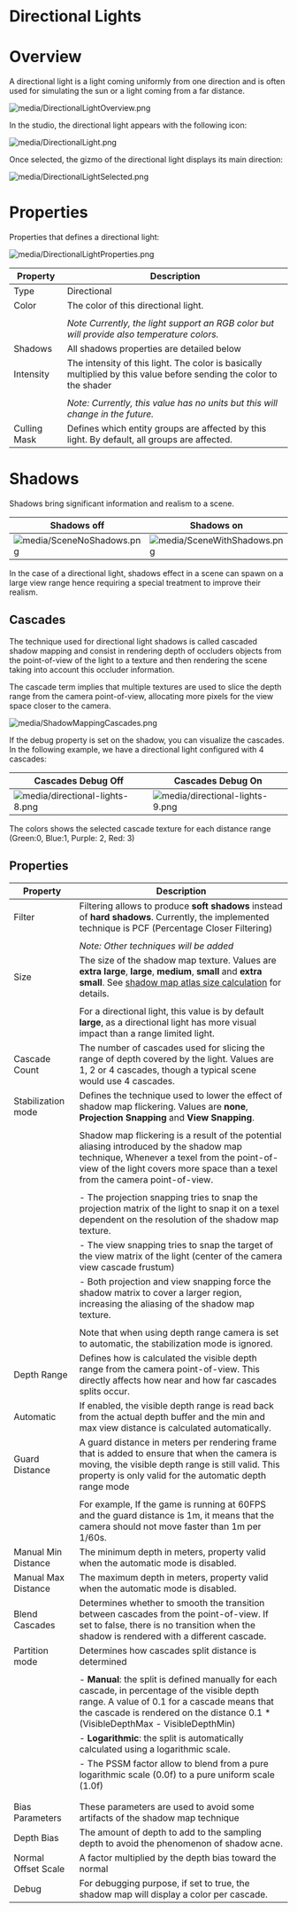 # Directional Lights

# Overview

A directional light is a light coming uniformly from one direction and is often used for simulating the sun or a light coming from a far distance.

 

![media/DirectionalLightOverview.png](media/DirectionalLightOverview.png) 

In the studio, the directional light appears with the following icon:

![media/DirectionalLight.png](media/DirectionalLight.png) 

 

 

 

 

 

Once selected, the gizmo of the directional light displays its main direction:

![media/DirectionalLightSelected.png](media/DirectionalLightSelected.png) 

 

 

 

 

 

 

 

 

 

# Properties

Properties that defines a directional light:

![media/DirectionalLightProperties.png](media/DirectionalLightProperties.png) 

 

| Property     | Description                                                                                                         |
| ------------ | ------------------------------------------------------------------------------------------------------------------- |
| Type         | Directional                                                                                                         |
| Color        | The color of this directional light.                                                                                |
|              |                                                                                                                     |
|              | *Note Currently, the light support an RGB color but will provide also temperature colors.*                          |
| Shadows      | All shadows properties are detailed below                                                                           |
| Intensity    | The intensity of this light. The color is basically multiplied by this value before sending the color to the shader |
|              |                                                                                                                     |
|              | *Note: Currently, this value has no units but this will change in the future.*                                      |
| Culling Mask | Defines which entity groups are affected by this light. By default, all groups are affected.                        |


# Shadows

Shadows bring significant information and realism to a scene.

| Shadows **off**                                          | Shadows **on**                                               |
| -------------------------------------------------------- | ------------------------------------------------------------ |
| ![media/SceneNoShadows.png](media/SceneNoShadows.png)  | ![media/SceneWithShadows.png](media/SceneWithShadows.png)  |


In the case of a directional light, shadows effect in a scene can spawn on a large view range hence requiring a special treatment to improve their realism.

## Cascades

The technique used for directional light shadows is called cascaded shadow mapping and consist in rendering depth of occluders objects from the point-of-view of the light to a texture and then rendering the scene taking into account this occluder information.

The cascade term implies that multiple textures are used to slice the depth range from the camera point-of-view, allocating more pixels for the view space closer to the camera.

 

![media/ShadowMappingCascades.png](media/ShadowMappingCascades.png) 

If the debug property is set on the shadow, you can visualize the cascades. In the following example, we have a directional light configured with 4 cascades:

| Cascades Debug Off                                                   | Cascades Debug On                                                    |
| -------------------------------------------------------------------- | -------------------------------------------------------------------- |
| ![media/directional-lights-8.png](media/directional-lights-8.png)  | ![media/directional-lights-9.png](media/directional-lights-9.png)  |


The colors shows the selected cascade texture for each distance range (Green:0, Blue:1, Purple: 2, Red: 3)

## Properties

| Property            | Description                                                                                                                                                                                                                       |
| ------------------- | --------------------------------------------------------------------------------------------------------------------------------------------------------------------------------------------------------------------------------- |
| Filter              | Filtering allows to produce **soft shadows** instead of **hard shadows**. Currently, the implemented technique is PCF (Percentage Closer Filtering)                                                                               |
|                     |                                                                                                                                                                                                                                   |
|                     | *Note: Other techniques will be added*                                                                                                                                                                                            |
| Size                | The size of the shadow map texture. Values are **extra large**, **large**, **medium**, **small** and **extra small**. See [shadow map atlas size calculation](shadow-optimization.md) for details.                              |
|                     |                                                                                                                                                                                                                                   |
|                     | For a directional light, this value is by default **large**, as a directional light has more visual impact than a range limited light.                                                                                            |
| Cascade Count       | The number of cascades used for slicing the range of depth covered by the light. Values are 1, 2 or 4 cascades, though a typical scene would use 4 cascades.                                                                      |
| Stabilization mode  | Defines the technique used to lower the effect of shadow map flickering. Values are **none**, **Projection Snapping** and **View Snapping**.                                                                                      |
|                     |                                                                                                                                                                                                                                   |
|                     | Shadow map flickering is a result of the potential aliasing introduced by the shadow map technique, Whenever a texel from the point-of-view of the light covers more space than a texel from the camera point-of-view.            |
|                     |                                                                                                                                                                                                                                   |
|                     | - The projection snapping tries to snap the projection matrix of the light to snap it on a texel dependent on the resolution of the shadow map texture.                                                                           |
|                     | - The view snapping tries to snap the target of the view matrix of the light (center of the camera view cascade frustum)                                                                                                          |
|                     | - Both projection and view snapping force the shadow matrix to cover a larger region, increasing the aliasing of the shadow map texture.                                                                                          |
|                     |                                                                                                                                                                                                                                   |
|                     | Note that when using depth range camera is set to automatic, the stabilization mode is ignored.                                                                                                                                   |
| Depth Range         | Defines how is calculated the visible depth range from the camera point-of-view. This directly affects how near and how far cascades splits occur.                                                                                |
| Automatic           | If enabled, the visible depth range is read back from the actual depth buffer and the min and max view distance is calculated automatically.                                                                                      |
| Guard Distance      | A guard distance in meters per rendering frame that is added to ensure that when the camera is moving, the visible depth range is still valid. This property is only valid for the automatic depth range mode                     |
|                     |                                                                                                                                                                                                                                   |
|                     | For example, If the game is running at 60FPS and the guard distance is 1m, it means that the camera should not move faster than 1m per 1/60s.                                                                                     |
| Manual Min Distance | The minimum depth in meters, property valid when the automatic mode is disabled.                                                                                                                                                  |
| Manual Max Distance | The maximum depth in meters, property valid when the automatic mode is disabled.                                                                                                                                                  |
| Blend Cascades      | Determines whether to smooth the transition between cascades from the point-of-view. If set to false, there is no transition when the shadow is rendered with a different cascade.                                                |
| Partition mode      | Determines how cascades split distance is determined                                                                                                                                                                              |
|                     |                                                                                                                                                                                                                                   |
|                     | - **Manual**: the split is defined manually for each cascade, in percentage of the visible depth range. A value of 0.1 for a cascade means that the cascade is rendered on the distance 0.1 * (VisibleDepthMax - VisibleDepthMin) |
|                     | - **Logarithmic**: the split is automatically calculated using a logarithmic scale.                                                                                                                                               |
|                     |   - The PSSM factor allow to blend from a pure logarithmic scale (0.0f) to a pure uniform scale (1.0f)                                                                                                                            |
|                     |                                                                                                                                                                                                                                   |
|                     |                                                                                                                                                                                                                                   |
| Bias Parameters     | These parameters are used to avoid some artifacts of the shadow map technique                                                                                                                                                     |
| Depth Bias          | The amount of depth to add to the sampling depth to avoid the phenomenon of shadow acne.                                                                                                                                          |
| Normal Offset Scale | A factor multiplied by the depth bias toward the normal                                                                                                                                                                           |
| Debug               | For debugging purpose, if set to true, the shadow map will display a color per cascade.                                                                                                                                           |


 

 

 

